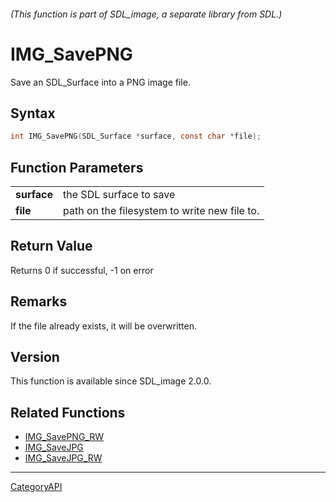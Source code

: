 ###### (This function is part of SDL_image, a separate library from SDL.)
# IMG_SavePNG

Save an SDL_Surface into a PNG image file.

## Syntax

```c
int IMG_SavePNG(SDL_Surface *surface, const char *file);

```

## Function Parameters

|                 |                                              |
| --------------- | -------------------------------------------- |
| **surface**     | the SDL surface to save                      |
| **file**        | path on the filesystem to write new file to. |

## Return Value

Returns 0 if successful, -1 on error

## Remarks

If the file already exists, it will be overwritten.

## Version

This function is available since SDL_image 2.0.0.

## Related Functions

* [IMG_SavePNG_RW](IMG_SavePNG_RW)
* [IMG_SaveJPG](IMG_SaveJPG)
* [IMG_SaveJPG_RW](IMG_SaveJPG_RW)

----
[CategoryAPI](CategoryAPI)

